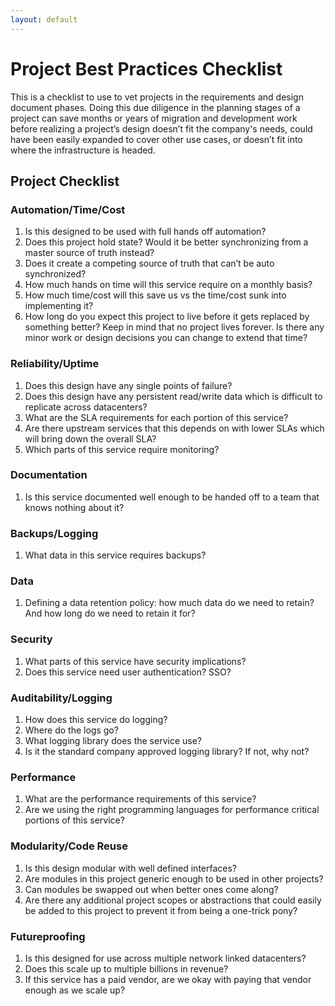 ```yaml
---
layout: default
---
```


# Project Best Practices Checklist

This is a checklist to use to vet projects in the requirements and design document phases. Doing this due diligence in the planning stages of a project can save months or years of migration and development work before realizing a project’s design doesn’t fit the company's needs, could have been easily expanded to cover other use cases, or doesn’t fit into where the infrastructure is headed.

## Project Checklist
### Automation/Time/Cost
1. Is this designed to be used with full hands off automation?
2. Does this project hold state? Would it be better synchronizing from a master source of truth instead?
3. Does it create a competing source of truth that can’t be auto synchronized?
4. How much hands on time will this service require on a monthly basis?
5. How much time/cost will this save us vs the time/cost sunk into implementing it?
6. How long do you expect this project to live before it gets replaced by something better? Keep in mind that no project lives forever. Is there any minor work or design decisions you can change to extend that time?

### Reliability/Uptime
1. Does this design have any single points of failure?
2. Does this design have any persistent read/write data which is difficult to replicate across datacenters?
3. What are the SLA requirements for each portion of this service? 
4. Are there upstream services that this depends on with lower SLAs which will bring down the overall SLA?
5. Which parts of this service require monitoring?

### Documentation
1. Is this service documented well enough to be handed off to a team that knows nothing about it?

### Backups/Logging
1. What data in this service requires backups?

### Data
1. Defining a data retention policy: how much data do we need to retain? And how long do we need to retain it for?

### Security
1. What parts of this service have security implications?
2. Does this service need user authentication? SSO?

### Auditability/Logging
1. How does this service do logging?
2. Where do the logs go?
3. What logging library does the service use?
4. Is it the standard company approved logging library? If not, why not?

### Performance
1. What are the performance requirements of this service?
2. Are we using the right programming languages for performance critical portions of this service?

### Modularity/Code Reuse
1. Is this design modular with well defined interfaces?
2. Are modules in this project generic enough to be used in other projects? 
3. Can modules be swapped out when better ones come along?
4. Are there any additional project scopes or abstractions that could easily be added to this project to prevent it from being a one-trick pony?

### Futureproofing
1. Is this designed for use across multiple network linked datacenters?
2. Does this scale up to multiple billions in revenue?
3. If this service has a paid vendor, are we okay with paying that vendor enough as we scale up?

